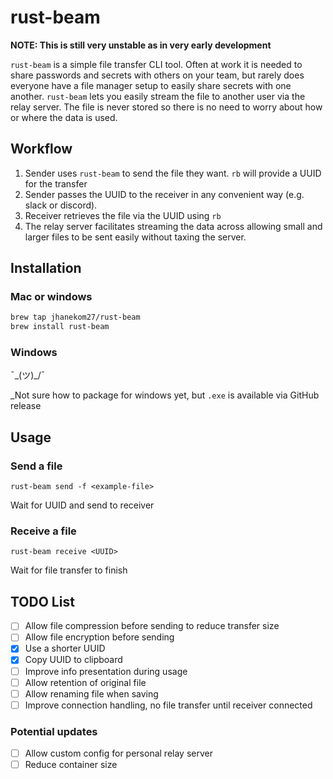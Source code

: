 # rust-beam

**NOTE: This is still very unstable as in very early development**

`rust-beam` is a simple file transfer CLI tool.
Often at work it is needed to share passwords and secrets with others on your team,
but rarely does everyone have a file manager setup to easily share secrets with one another.
`rust-beam` lets you easily stream the file to another user via the relay server.
The file is never stored so there is no need to worry about how or where the data is used.

## Workflow

1. Sender uses `rust-beam` to send the file they want. `rb` will provide a UUID for the transfer
2. Sender passes the UUID to the receiver in any convenient way (e.g. slack or discord).
3. Receiver retrieves the file via the UUID using `rb`
4. The relay server facilitates streaming the data across allowing small and larger files to be sent easily without taxing the server.

## Installation

### Mac or windows

```bash
brew tap jhanekom27/rust-beam
brew install rust-beam
```

### Windows

¯\_(ツ)\_/¯

\_Not sure how to package for windows yet, but `.exe` is available via GitHub release

## Usage

### Send a file

`rust-beam send -f <example-file>`

Wait for UUID and send to receiver

### Receive a file

`rust-beam receive <UUID>`

Wait for file transfer to finish

## TODO List

- [ ] Allow file compression before sending to reduce transfer size
- [ ] Allow file encryption before sending
- [x] Use a shorter UUID
- [x] Copy UUID to clipboard
- [ ] Improve info presentation during usage
- [ ] Allow retention of original file
- [ ] Allow renaming file when saving
- [ ] Improve connection handling, no file transfer until receiver connected

### Potential updates

- [ ] Allow custom config for personal relay server
- [ ] Reduce container size
